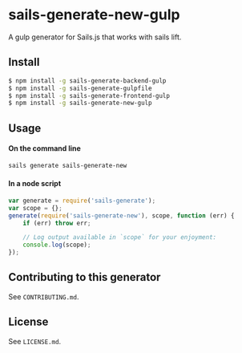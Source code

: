 # sails-generate-new-gulp

A gulp generator for Sails.js that works with sails lift.

## Install

```sh
$ npm install -g sails-generate-backend-gulp
$ npm install -g sails-generate-gulpfile
$ npm install -g sails-generate-frontend-gulp
$ npm install -g sails-generate-new-gulp

```

## Usage

#### On the command line

```sh
sails generate sails-generate-new
```

#### In a node script

```javascript
var generate = require('sails-generate');
var scope = {};
generate(require('sails-generate-new'), scope, function (err) {
	if (err) throw err;

	// Log output available in `scope` for your enjoyment:
	console.log(scope);
});
```


## Contributing to this generator

See `CONTRIBUTING.md`.

## License

See `LICENSE.md`.

